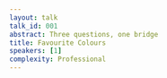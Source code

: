 ```yaml
---
layout: talk
talk_id: 001
abstract: Three questions, one bridge
title: Favourite Colours
speakers: [1]
complexity: Professional
---
```


